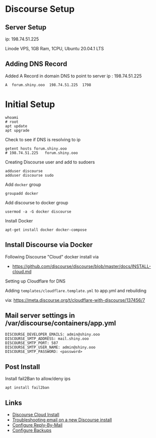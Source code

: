 # Discourse Setup

## Server Setup

ip: 198.74.51.225

Linode VPS, 1GB Ram, 1CPU, Ubuntu 20.04.1 LTS


## Adding DNS Record

Added A Record in domain DNS to point to server ip : 198.74.51.225

    A  forum.shiny.ooo  198.74.51.225  1798


# Initial Setup

    whoami
    # root
    apt update
    apt upgrade

Check to see if DNS is resolving to ip

    getent hosts forum.shiny.ooo
    # 198.74.51.225   forum.shiny.ooo

Creating Discourse user and add to sudoers

    adduser discourse
    adduser discourse sudo

Add `docker` group

    groupadd docker

Add discourse to docker group

    usermod -a -G docker discourse

Install Docker

    apt-get install docker docker-compose


## Install Discourse via Docker

Following Discourse "Cloud" docker install via

- https://github.com/discourse/discourse/blob/master/docs/INSTALL-cloud.md

Setting up Cloudflare for DNS

Adding `templates/cloudflare.template.yml` to app.yml and rebuilding

via: https://meta.discourse.org/t/cloudflare-with-discourse/137456/7


## Mail server settings in /var/discourse/containers/app.yml

    DISCOURSE_DEVELOPER_EMAILS: admin@shiny.ooo
    DISCOURSE_SMTP_ADDRESS: mail.shiny.ooo
    DISCOURSE_SMTP_PORT: 587
    DISCOURSE_SMTP_USER_NAME: admin@shiny.ooo
    DISCOURSE_SMTP_PASSWORD: <password>


## Post Install

Install fail2Ban to allow/deny ips

    apt install fail2ban

## Links

- [Discourse Cloud Install](https://github.com/discourse/discourse/blob/master/docs/INSTALL-cloud.md)
- [Troubleshooting email on a new Discourse install](https://meta.discourse.org/t/troubleshooting-email-on-a-new-discourse-install/16326)
- [Configure Reply-By-Mail](https://meta.discourse.org/t/set-up-reply-via-email-support/14003)
- [Configure Backups](https://meta.discourse.org/t/configure-automatic-backups-for-discourse/14855)